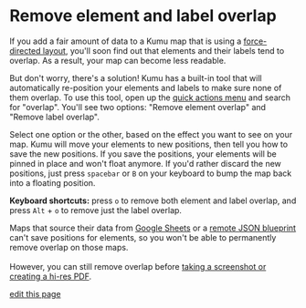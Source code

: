# Remove element and label overlap

If you add a fair amount of data to a Kumu map that is using a [force-directed layout](/guides/layouts/force-directed.html), you'll soon find out that elements and their labels tend to overlap. As a result, your map can become less readable.

But don't worry, there's a solution! Kumu has a built-in tool that will automatically re-position your elements and labels to make sure none of them overlap. To use this tool, open up the [quick actions menu](/guides/quick-actions.html) and search for "overlap". You'll see two options: "Remove element overlap" and "Remove label overlap".

Select one option or the other, based on the effect you want to see on your map. Kumu will move your elements to new positions, then tell you how to save the new positions. If you save the positions, your elements will be pinned in place and won't float anymore. If you'd rather discard the new positions, just press `spacebar` or `B` on your keyboard to bump the map back into a floating position.

<p class="alert alert-info">
<b>Keyboard shortcuts:</b> press <code>o</code> to remove both element and label overlap, and press <code>Alt</code> + <code>o</code> to remove just the label overlap.
</p>

<p class="alert alert-warning">
Maps that source their data from <a class="alert-link" href="/guides/import.html#import-from-google-sheets">Google Sheets</a> or a <a class="alert-link" href="/guides/blueprints.html#set-a-remote-blueprint">remote JSON blueprint</a> can't save positions for elements, so you won't be able to permanently remove overlap on those maps.
<br><br>
However, you can still remove overlap before <a class="alert-link" href="/overview/collaboration.html#create-a-screenshot">taking a screenshot or creating a hi-res PDF</a>.
</p>


<!-- Before:

![before remove overlap](/images/before-remove-overlap.png)

After:

![after remove overlap](/images/after-remove-overlap.png) -->




<span class="edit-link"><a href="https://github.com/kumu/docs/blob/master/guides/layouts/remove-overlap.md" target="_blank"><i class="fa fa-github"></i> edit this page</a></span>
